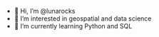 - 👋 Hi, I’m @lunarocks
- 👀 I’m interested in geospatial and data science
- 🌱 I’m currently learning Python and SQL 

<!---
lunarocks/lunarocks is a ✨ special ✨ repository because its `README.md` (this file) appears on your GitHub profile.
You can click the Preview link to take a look at your changes.
--->
